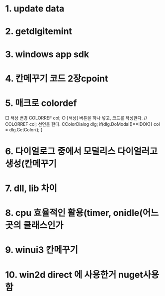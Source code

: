 # 1. update data



# 2. getdlgitemint



# 3. windows app sdk


# 4.  칸메꾸기 코드 2장cpoint 



# 5. 매크로 colordef
□ 색상 변경   COLORREF col; 
○ [색상] 버튼을 하나 넣고, 코드를 작성한다.
// COLORREF col; 선언을 한다.
CColorDialog dlg;
if(dlg.DoModal()==IDOK){
  col = dlg.GetColor();
}




# 6. 다이얼로그 중에서 모덜리스 다이얼러고 생성(칸메꾸기


# 7. dll, lib 차이


# 8. cpu 효율적인 활용(timer, onidle(어느곳의 클래스인가

# 9. winui3 칸메꾸기

# 10. win2d direct 에 사용한거 nuget사용함
